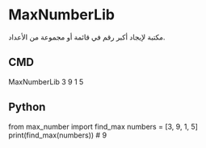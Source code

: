 
# MaxNumberLib
مكتبة لإيجاد أكبر رقم في قائمة أو مجموعة من الأعداد.

## CMD
MaxNumberLib 3 9 1 5

## Python
from max_number import find_max
numbers = [3, 9, 1, 5]
print(find_max(numbers)) # 9

